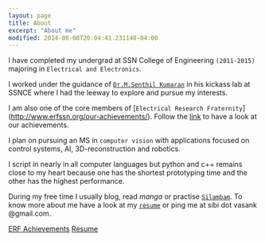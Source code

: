 ```yaml
---
layout: page
title: About
excerpt: "About me"
modified: 2014-08-08T20:04:41.231140-04:00
---
```


I have completed my undergrad at SSN College of Engineering `(2011-2015)` majoring in  `Electrical and Electronics`.

I worked under the guidance of [`Dr.M.Senthil Kumaran`](http://zentill.erfssn.org/) in his kickass lab at SSNCE where I had the leeway to explore and pursue my interests. 

I am also one of the core members of [`Electrical Research Fraternity`] (http://www.erfssn.org/our-achievements/). Follow the [link](http://www.erfssn.org/our-achievements/) to have a look at our achievements.

I plan on pursuing an MS in `computer vision` with applications focused on control systems, AI, 3D-reconstruction and robotics.

I script in nearly in all computer languages but python and c++ remains close to my heart because one has the shortest prototyping time and the other has the highest performance.

During my free time I usually blog, read *manga* or practise [`Silambam`](https://en.wikipedia.org/wiki/Silambam). To know more about me have a look at my [`resume`]({{site.url}}/assets/cv.pdf) or ping me at sibi dot vasank @gmail.com.

<a href="http://www.erfssn.org/our-achievements/" class="btn">ERF Achievements</a>
<a href="{{site.url}}/assets/cv.pdf" class="btn">Resume</a>




